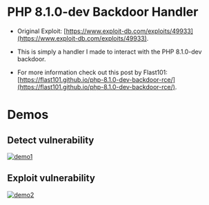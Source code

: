 
# PHP 8.1.0-dev Backdoor Handler

* Original Exploit: [https://www.exploit-db.com/exploits/49933](https://www.exploit-db.com/exploits/49933).

* This is simply a handler I made to interact with the PHP 8.1.0-dev backdoor. 

* For more information check out this post by Flast101: [https://flast101.github.io/php-8.1.0-dev-backdoor-rce/](https://flast101.github.io/php-8.1.0-dev-backdoor-rce/).


# Demos

## Detect vulnerability

[![demo1](https://user-images.githubusercontent.com/30050702/194501103-603f65cb-704b-4ca9-a1e0-5f08986138e2.gif)](https://user-images.githubusercontent.com/30050702/194501103-603f65cb-704b-4ca9-a1e0-5f08986138e2.gif)

## Exploit vulnerability

[![demo2](https://user-images.githubusercontent.com/30050702/194501236-b9833e91-b496-40f1-9b80-dec31c10fcfa.gif)](https://user-images.githubusercontent.com/30050702/194501236-b9833e91-b496-40f1-9b80-dec31c10fcfa.gif)

